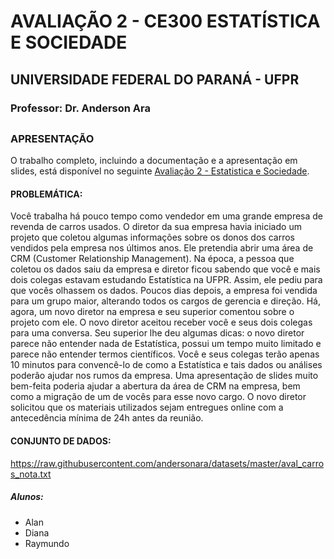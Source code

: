 # AVALIAÇÃO 2 - CE300 ESTATÍSTICA E SOCIEDADE
## UNIVERSIDADE FEDERAL DO PARANÁ - UFPR

### Professor: Dr. Anderson Ara 

##
### APRESENTAÇÃO
O trabalho completo, incluindo a documentação e a apresentação em slides, está disponível no seguinte [Avaliação 2 - Estatistica e Sociedade](https://raymz1990.github.io/Avaliacao2/).

#### PROBLEMÁTICA:
Você trabalha há pouco tempo como vendedor em uma grande empresa de revenda de carros usados. O
diretor da sua empresa havia iniciado um projeto que coletou algumas informações sobre os donos dos carros
vendidos pela empresa nos últimos anos. Ele pretendia abrir uma área de CRM (Customer Relationship
Management). Na época, a pessoa que coletou os dados saiu da empresa e diretor ficou sabendo que você e
mais dois colegas estavam estudando Estatística na UFPR. Assim, ele pediu para que vocês olhassem os dados.
Poucos dias depois, a empresa foi vendida para um grupo maior, alterando todos os cargos de gerencia e
direção. Há, agora, um novo diretor na empresa e seu superior comentou sobre o projeto com ele. O novo
diretor aceitou receber você e seus dois colegas para uma conversa.
Seu superior lhe deu algumas dicas: o novo diretor parece não entender nada de Estatística, possui um tempo
muito limitado e parece não entender termos científicos. Você e seus colegas terão apenas 10 minutos para
convencê-lo de como a Estatística e tais dados ou análises poderão ajudar nos rumos da empresa. Uma
apresentação de slides muito bem-feita poderia ajudar a abertura da área de CRM na empresa, bem como a
migração de um de vocês para esse novo cargo.
O novo diretor solicitou que os materiais utilizados sejam entregues online com a antecedência mínima de
24h antes da reunião.

#### CONJUNTO DE DADOS:
https://raw.githubusercontent.com/andersonara/datasets/master/aval_carros_nota.txt



##### Alunos: 
* Alan
* Diana
* Raymundo


